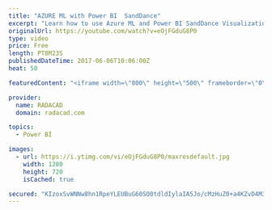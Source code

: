```yaml
---
title: "AZURE ML with Power BI  SandDance"
excerpt: "Learn how to use Azure ML and Power BI SandDance Visualization"
originalUrl: https://youtube.com/watch?v=eOjFGduG8P0
type: video
price: Free
length: PT8M23S
publishedDateTime: 2017-06-06T10:06:00Z
heat: 50

featuredContent: "<iframe width=\"800\" height=\"500\" frameborder=\"0\" src=\"https://www.youtube.com/embed/eOjFGduG8P0\" allow=\"accelerometer; autoplay; encrypted-media; gyroscope; picture-in-picture\" allowfullscreen></iframe>"

provider:
  name: RADACAD
  domain: radacad.com

topics:
  - Power BI

images:
  - url: https://i.ytimg.com/vi/eOjFGduG8P0/maxresdefault.jpg
    width: 1280
    height: 720
    isCached: true

secured: "KIzoxSvWNNw8hn1RpeYLEUBuG60SO0tdldIylaIA5Jo/cMzHuZ0+a4KZvD4M3Pg7amwSqdD7JnpAnM5tuGcauzHg+dOjU0fU1s15cVy+153SCsPeVlmUih6MQQTunMIrTDALF+QcWDBw32ZeI4Rz3qNCJtyKwJzVB2AVf5YPsml9PRCJWgYqgJSag+Azg9cgzElnFx4C5kLU0H1HV867EHXPyVcLkpDAGHjWvFxAukBeYscNHU4Xtl7eTsT8hff705+OGvvRvdTGUqJvlQA35PwX3fUQInZ18oTEsRlffrbbd4EJax/jRZmt58OhyC+gQq5sU5ty686JHtsqEV+QR0byt+50Wv8tnVexq3kY1cFK7Gm/T6DqLH976Ymu7PI03AF6spLY7r8M2OfB+M2HB/x8j9yRZbNV54VrImzzA60=;Qf5b3zRYZMi5+krE7t+g7w=="
---
```


